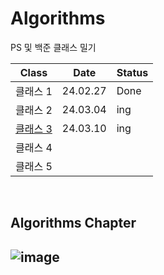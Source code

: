 # Algorithms

 PS 및 백준 클래스 밀기

| Class | Date | Status |
| --- | --- | --- |
| 클래스 1 | 24.02.27 | Done |
| 클래스 2 | 24.03.04 | ing |
| [클래스 3](https://github.com/subeenjeonHere/ps_baekprogrammers/issues/7)  | 24.03.10 | ing |
| 클래스 4 |  |  |
| 클래스 5 |  |  |

</br>

## Algorithms Chapter
![image](https://github.com/subeenjeonHere/Algoevol/assets/145312273/abb46754-fb4a-4be8-8e04-5aae9d2489da)
----
